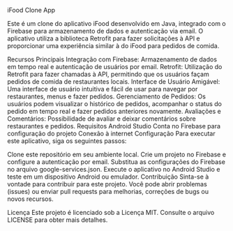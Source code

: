 iFood Clone App

Este é um clone do aplicativo iFood desenvolvido em Java, integrado com o Firebase para armazenamento de dados e autenticação via email. O aplicativo utiliza a biblioteca Retrofit para fazer solicitações à API e proporcionar uma experiência similar à do iFood para pedidos de comida.

Recursos Principais
Integração com Firebase: Armazenamento de dados em tempo real e autenticação de usuários por email.
Retrofit: Utilização do Retrofit para fazer chamadas à API, permitindo que os usuários façam pedidos de comida de restaurantes locais.
Interface de Usuário Amigável: Uma interface de usuário intuitiva e fácil de usar para navegar por restaurantes, menus e fazer pedidos.
Gerenciamento de Pedidos: Os usuários podem visualizar o histórico de pedidos, acompanhar o status do pedido em tempo real e fazer pedidos anteriores novamente.
Avaliações e Comentários: Possibilidade de avaliar e deixar comentários sobre restaurantes e pedidos.
Requisitos
Android Studio
Conta no Firebase para configuração do projeto
Conexão à internet
Configuração
Para executar este aplicativo, siga os seguintes passos:

Clone este repositório em seu ambiente local.
Crie um projeto no Firebase e configure a autenticação por email.
Substitua as configurações do Firebase no arquivo google-services.json.
Execute o aplicativo no Android Studio e teste em um dispositivo Android ou emulador.
Contribuição
Sinta-se à vontade para contribuir para este projeto. Você pode abrir problemas (issues) ou enviar pull requests para melhorias, correções de bugs ou novos recursos.

Licença
Este projeto é licenciado sob a Licença MIT. Consulte o arquivo LICENSE para obter mais detalhes.
